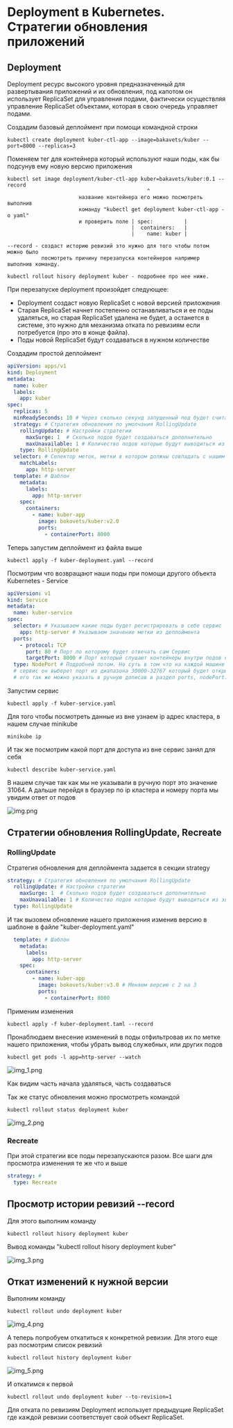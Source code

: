 # Deployment в Kubernetes. Стратегии обновления приложений

## Deployment

Deployment ресурс высокого уровня предназначенный для развертывания приложений и их обновления, под капотом он
использует ReplicaSet для управления подами, фактически осуществляя управление ReplicaSet объектами, которая в свою
очередь управляет подами.

Создадим базовый деплоймент при помощи командной строки

    kubectl create deployment kuber-ctl-app --image=bakavets/kuber --port=8000 --replicas=3

Поменяем тег для контейнера который используют наши поды, как бы подсунув ему новую версию приложения

    kubectl set image deployment/kuber-ctl-app kuber=bakavets/kuber:0.1 --record
                                                 ^
                           название контейнера его можно посмотреть выполнив 
                           команду "kubectl get deployment kuber-ctl-app -o yaml"           
                           и проверить поле | spec:          |  
                                            |  containers:   |
                                            |    name: kuber |

    --record - создаст историю ревизий это нужно для того чтобы потом можно было 
               посмотреть причину перезапуска контейнеров например выполнив команду.
               
    kubectl rollout hisory deployment kuber - подробнее про нее ниже.

При перезапуске deployment произойдет следующее:

- Deployment создаст новую ReplicaSet с новой версией приложения
- Старая ReplicaSet начнет постепенно останавливаться и ее поды удаляться, но старая ReplicaSet удалена не будет, а
  останется в системе, это нужно для механизма отката по ревизиям если потребуется (про это в конце файла).
- Поды новой ReplicaSet будут создаваться в нужном количестве

Создадим простой деплоймент

```yaml
apiVersion: apps/v1
kind: Deployment
metadata:
  name: kuber
  labels:
    app: kuber
spec:
  replicas: 5
  minReadySeconds: 10 # Через сколько секунд запущенный под будет считаться доступным
  strategy: # Стратегия обновления по умолчания RollingUpdate 
    rollingUpdate: # Настройки стратегии 
      maxSurge: 1  # Сколько подов будет создаваться дополнительно 
      maxUnavailable: 1 # Количество подов которые будут выводиться из эксплуатации
    type: RollingUpdate
  selector: # Селектор меток, метки в котором должны совпадать с нашим шаблоном ниже
    matchLabels:
      app: http-server
  template: # Шаблон 
    metadata:
      labels:
        app: http-server
    spec:
      containers:
        - name: kuber-app
          image: bokovets/kuber:v2.0
          ports:
            - containerPort: 8000

```

Теперь запустим деплоймент из файла выше

    kubectl apply -f kuber-deployment.yaml --record

Посмотрим что возвращают наши поды при помощи другого объекта Kubernetes - Service

```yaml
apiVersion: v1
kind: Service
metadata:
  name: kuber-service
spec:
  selector: # Указываем какие поды будет регистрировать в себе сервис
    app: http-server # Указываем значение метки из деплоймента
  ports:
    - protocol: TCP
      port: 80 # Порт по которому будет отвечать сам Сервис
      targetPort: 8000 # Порт который слушают контейнеры внутри подов которые сервис регистрирует 
  type: NodePort # Подробней потом. Но суть в том что на каждой машине где будет запущен 
  # сервис он выберет порт из диапазона 30000-32767 который будет открыт для доступа из вне,
  # его так же можно указать в ручную дописав в раздел ports, nodePort: 30313.
```

Запустим сервис

    kubectl apply -f kuber-service.yaml 

Для того чтобы посмотреть данные из вне узнаем ip адрес кластера, в нашем случае minikube

    minikube ip

И так же посмотрим какой порт для доступа из вне сервис занял для себя

    kubectl describe kuber-service.yaml 

В нашем случае так как мы не указывали в ручную порт это значение 31064. А дальше перейдя в браузер по ip кластера и
номеру порта мы увидим ответ от подов

![img.png](img.png)

## Стратегии обновления RollingUpdate, Recreate

### RollingUpdate

Стратегия обновления для деплоймента задается в секции strategy

```yaml
strategy: # Стратегия обновления по умолчания RollingUpdate 
  rollingUpdate: # Настройки стратегии 
    maxSurge: 1  # Сколько подов будет создаваться дополнительно 
    maxUnavailable: 1 # Количество подов которые будут выводиться из эксплуатации
  type: RollingUpdate
```

И так вызовем обновление нашего приложения изменив версию в шаблоне в файле "kuber-deployment.yaml"

```yaml
  template: # Шаблон 
    metadata:
      labels:
        app: http-server
    spec:
      containers:
        - name: kuber-app
          image: bokovets/kuber:v3.0 # Меняем версию с 2 на 3
          ports:
            - containerPort: 8000
```

Применим изменения

    kubectl apply -f kuber-deployment.taml --record

Пронаблюдаем внесение изменений в поды отфильтровав их по метке нашего приложения, чтобы убрать вывод служебных, или
других подов

    kubectl get pods -l app=http-server --watch

![img_1.png](img_1.png)

Как видим часть начала удаляться, часть создаваться

Так же статус обновления можно просмотреть командой

    kubectl rollout status deployment kuber

![img_2.png](img_2.png)

### Recreate

При этой стратегии все поды перезапускаются разом. Все шаги для просмотра изменения те же что и выше

```yaml
strategy: # 
  type: Recreate 
```

## Просмотр истории ревизий --record

Для этого выполним команду

    kubectl rollout hisory deployment kuber

Вывод команды "kubectl rollout hisory deployment kuber"

![img_3.png](img_3.png)

## Откат изменений к нужной версии

Выполним команду

    kubectl rollout undo deployment kuber

![img_4.png](img_4.png)

А теперь попробуем откатиться к конкретной ревизии. Для этого еще раз посмотрим список ревизий

    kubectl rollout history deployment kuber

![img_5.png](img_5.png)

И откатимся к первой

    kubectl rollout undo deployment kuber --to-revision=1

Для отката по ревизиям Deployment использует предыдущие ReplicaSet где каждой ревизии соответствует свой объект
ReplicaSet.


